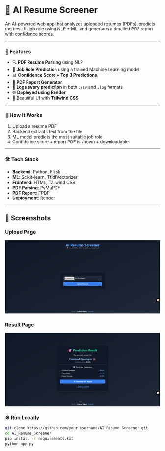 # 🧠 AI Resume Screener

An AI-powered web app that analyzes uploaded resumes (PDFs), predicts the best-fit job role using NLP + ML, and generates a detailed PDF report with confidence scores.

---

### 📌 Features
- 🔍 **PDF Resume Parsing** using NLP
- 🤖 **Job Role Prediction** using a trained Machine Learning model
- 📊 **Confidence Score + Top 3 Predictions**
- 📄 **PDF Report Generator**
- 📝 **Logs every prediction** in both `.csv` and `.log` formats
- 🌐 **Deployed using Render**
- 🎨 Beautiful UI with **Tailwind CSS**

---

### 🚀 How It Works

1. Upload a resume PDF
2. Backend extracts text from the file
3. ML model predicts the most suitable job role
4. Confidence score + report PDF is shown + downloadable

---

### 🛠️ Tech Stack
- **Backend**: Python, Flask
- **ML**: Scikit-learn, TfidfVectorizer
- **Frontend**: HTML, Tailwind CSS
- **PDF Parsing**: PyMuPDF
- **PDF Report**: FPDF
- **Deployment**: Render

---

## 📸 Screenshots

### Upload Page
![Upload Page](screenshots/upload_page.png)

### Result Page
![Result Page](screenshots/result_page.png)


### ⚙️ Run Locally

```bash
git clone https://github.com/your-username/AI_Resume_Screener.git
cd AI_Resume_Screener
pip install -r requirements.txt
python app.py
